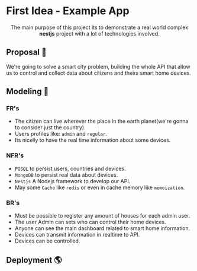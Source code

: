 # First Idea - Example App

<p align="center">The main purpose of this project its to demonstrate a real world complex <strong>nestjs</strong> project with a lot of technologies involved.</p>

## Proposal :book:

We're going to solve a smart city problem, building the whole API that allow us to control and collect data about citizens and theirs smart home devices.

## Modeling :thinking:

### FR's
  - The citizen can live wherever the place in the earth planet(we're gonna to consider just the country).
  - Users profiles like: `admin` and `regular`.
  - Its nicelly to have the real time information about some devices.

### NFR's
  - `PGSQL` to persist users, countries and devices.
  - `MongoDB` to persist real data about devices.
  - `Nestjs` A Nodejs framework to develop our API.
  - May some `Cache` like `redis` or even in cache memory like `memoization`.

### BR's
  - Must be possible to register any amount of houses for each admin user.
  - The user Admin can sets who can control their home devices.
  - Anyone can see the main dashboard related to smart home information.
  - Devices can transmit information in realtime to API.
  - Devices can be controlled.

## Deployment :earth_americas:

